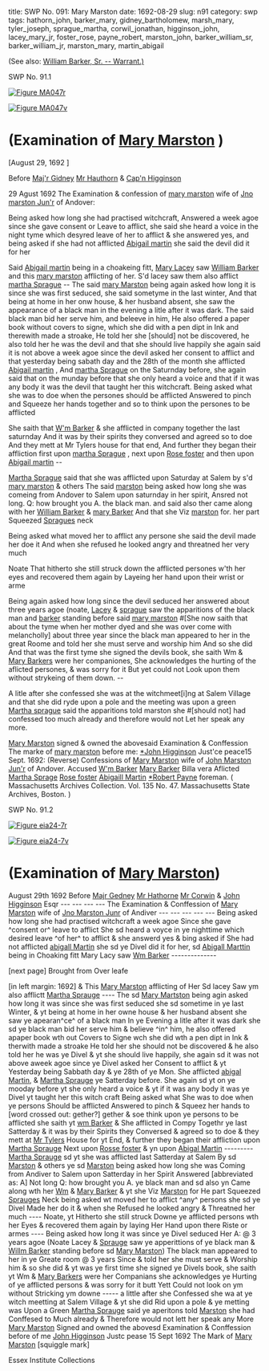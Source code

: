 title: SWP No. 091: Mary Marston
date: 1692-08-29
slug: n91
category: swp
tags: hathorn_john, barker_mary, gidney_bartholomew, marsh_mary, tyler_joseph, sprague_martha, corwil_jonathan, higginson_john, lacey_mary_jr, foster_rose, payne_robert, marston_john, barker_william_sr, barker_william_jr, marston_mary, martin_abigail




(See also: [William Barker, Sr. -- Warrant.)](/n9.html#n9.2)

<div markdown class="doc" id="n91.1">

<div class="doc_id">SWP No. 91.1</div>


<span markdown class="figure">[![Figure MA047r](archives/MA135/small/MA047r.jpg)](archives/MA135/large/MA047r.jpg)</span>

<span markdown class="figure">[![Figure MA047v](archives/MA135/small/MA047v.jpg)](archives/MA135/large/MA047v.jpg)</span>

# (Examination of [Mary Marston](/tag/marston_mary.html) )

[August 29, 1692  ]

Before [Maj'r Gidney](/tag/gidney_bartholomew.html) [Mr Hauthorn](/tag/hathorn_john.html) & [Cap'n Higginson](/tag/higginson_john.html)

29 Agust 1692  The Examination & confession of [mary marston](/tag/marston_mary.html) wife of [Jno marston Jun'r](/tag/marston_john.html) of Andover:

Being asked how long she had practised witchcraft, Answered a week agoe since she gave consent or Leave to afflict, she said she heard a voice in the night tyme which desyred leave of her to afflict & she answered yes, and being asked if she had not afflicted [Abigail martin](/tag/martin_abigail.html) she said the devil did it for her

Said [Abigail martin](/tag/martin_abigail.html) being in a choakeing fitt, [Mary Lacey](/tag/lacey_mary_jr.html) saw [William Barker](/tag/barker_william_sr.html) and this [mary marston](/tag/marsh_mary.html) afflicting of her. S'd lacey saw them also afflict [martha Sprague](/tag/sprague_martha.html) -- The said [mary Marston](/tag/marston_mary.html) being again asked how long it is since she was first seduced, she said sometyme in the last winter, And that being at home in her onw house, & her husband absent, she saw the appearance of a black man in the evening a litle after it was dark. The said black man bid her serve him, and beleeve in him, He also offered a paper book without covers to signe, which she did with a pen dipt in Ink and therewith made a stroake, He told her she [should] not be discovered, he also told her he was the devil and that she should live happily she again said it is not above a week agoe since the devil asked her consent to afflict and that yesterday being sabath day and the 28th of the month she afflicted [Abigail martin](/tag/martin_abigail.html) , And [martha Sprague](/tag/sprague_martha.html) on the Saturnday before, she again said that on the munday before that she only heard a voice and that if it was any body it was the devil that taught her this witchcraft. Being asked what she was to doe when the persones should be afflicted Answered to pinch and Squeeze her hands together and so to think upon the persones to be afflicted

She saith that [W'm Barker](/tag/barker_william_sr.html) & she afflicted in company together the last saturnday And it was by their spirits they conversed and agreed so to doe And they mett at Mr Tylers house for that end, And further they began their affliction first upon [martha Sprague](/tag/sprague_martha.html) , next upon [Rose foster](/tag/foster_rose.html) and then upon [Abigail martin](/tag/martin_abigail.html) --

[Martha Sprague](/tag/sprague_martha.html) said that she was afflicted upon Saturday at Salem by s'd [mary marston](/tag/marston_mary.html) & others The said [marston](/tag/marston_mary.html) being asked how long she was comeing from Andover to Salem upon saturnday in her spirit, Ansred not long. Q: how brought you A. the black man. and said also ther came along with her [William Barker](/tag/barker_william_sr.html) & [mary Barker](/tag/barker_mary.html) And that she Viz [marston](/tag/marston_mary.html) for. her part Squeezed [Spragues](/tag/sprague_martha.html) neck

Being asked what moved her to afflict any persone she said the devil made her doe it And when she refused he looked angry and threatned her very much 

Noate That hitherto she still struck down the afflicted persones w'th her eyes and recovered them again by Layeing her hand upon their wrist or arme 

Being again asked how long since the devil seduced her answered about three years agoe (noate, [Lacey](/tag/lacey_mary_jr.html) & [sprague](/tag/sprague_martha.html) saw the apparitions of the black man and [barker](/tag/barker_william_sr.html) standing before said [mary marston](/tag/marston_mary.html) #[She now saith that about the tyme when her mother dyed and she was over come with melancholly] about three year since the black man appeared to her in the great Roome and told her she must serve and worship him And so she did And that was the first tyme she signed the devils book, she saith Wm & [Mary Barkers](/tag/barker_mary.html) were her companiones, She acknowledges the hurting of the aflicted persones, & was sorry for it But yet could not Look upon them without strykeing of them down. --

A litle after she confessed she was at the witchmeet[i]ng at Salem Village and that she did ryde upon a pole and the meeting was upon a green [Martha sprague](/tag/sprague_martha.html) said the apparitions told marston she #[should not] had confessed too much already and therefore would not Let her speak any more.

[Mary Marston](/tag/marston_mary.html) signed & owned the abovesaid Examination & Conffession
The  marke of [mary marston](/tag/marston_mary.html) before me: [*John Higginson](/tag/higginson_john.html) Just'ce peace15 Sept. 1692:     (Reverse) Confessions of [Mary Marston](/tag/marston_mary.html) wife of [John Marston Jun'r](/tag/marston_john.html) of Andover. Accused [W'm Barker](/tag/barker_william_sr.html) [Mary Barker](/tag/barker_mary.html) Billa vera  Aflicted [Martha Sprage](/tag/sprague_martha.html) [Rose foster](/tag/foster_rose.html) [Abigaill Martin](/tag/martin_abigail.html) [*Robert Payne](/tag/payne_robert.html) foreman. ( Massachusetts Archives Collection. Vol. 135 No. 47. Massachusetts State Archives, Boston. )

</div>



<div markdown class="doc" id="n91.2">

<div class="doc_id">SWP No. 91.2</div>


<span markdown class="figure">[![Figure eia24-7r](archives/essex/eia/gifs/eia24-7r.gif)](archives/essex/eia/large/eia24-7r.jpg)</span>

<span markdown class="figure">[![Figure eia24-7v](archives/essex/eia/gifs/eia24-7v.gif)](archives/essex/eia/large/eia24-7v.jpg)</span>

# (Examination of [Mary Marston](/tag/marston_mary.html))

August 29th 1692 Before [Majr Gedney](/tag/gidney_bartholomew.html) [Mr Hathorne](/tag/hathorn_john.html) [Mr Corwin](/tag/corwil_jonathan.html) & [John Higginson](/tag/higginson_john.html) Esqr --- --- --- ---  The Examination & Conffession of [Mary Marston](/tag/marston_mary.html) wife of [Jno Marston Junr](/tag/marston_john.html) of Andiver --- --- --- --- ---  Being asked how long she had practised witchcraft a week agoe Since she gave ^consent or^ leave to afflict She sd heard a voyce in ye nighttime which desired leave ^of her^ to afflict & she answerd yes & bing asked if She had not afflicted [abigall Martin](/tag/martin_abigail.html) she sd ye Divel did it for her, sd [Abigall Marttin](/tag/martin_abigail.html) being in Choaking fitt Mary Lacy saw [Wm Barker](/tag/barker_william_sr.html) --------------

[next page] Brought from Over leafe

[in left margin: 1692] & This [Mary Marston](/tag/marston_mary.html) afflicting of Her Sd lacey Saw ym also afflictt [Martha Sprauge](/tag/sprague_martha.html) ---- The sd [Mary Martston](/tag/marston_mary.html) being agin asked how long it was since she was first seduced she sd sometime in ye last Winter, & yt being at home in her owne house & her husband absent she saw ye apearan^ce^ of a black man In ye Evening a litle after it was dark she sd ye black man bid her serve him & believe ^in^ him, he also offered apaper book wth out Covers to Signe wch she did wth a pen dipt in Ink & therwith made a stroake He told her she should not be discovered & he also told her he was ye Divel & yt she should live happily, she again sd it was not above aweek agoe since ye Divel asked her Consent to afflict & yt Yesterday being Sabbath day & ye 28th of ye Mon. She afflicted [abigal Martin](/tag/martin_abigail.html), & [Martha Sprauge](/tag/sprague_martha.html) ye Satterday before. She again sd yt on ye mooday before yt she only heard a voice & yt if it was any body it was ye Divel yt taught her this witch craft Being asked what She was to doe when ye persons Should be afflicted Answered to pinch & Squeez her hands to [word crossed out: gether?] gether & soe think upon ye persons to be afflicted she saith yt [wm Barker](/tag/barker_william_sr.html) & She afflicted in Compy Togethr ye last Satterday  & it was by their Spirits they Conversed & agreed so to doe & they mett at [Mr Tylers](/tag/tyler_joseph.html) House for yt End, & further they began their affliction upon [Martha Sprauge](/tag/sprague_martha.html) Next upon [Rosse foster](/tag/foster_rose.html) & yn upon [Abigal Martin](/tag/martin_abigail.html) --------- [Martha Sprauge](/tag/sprague_martha.html) sd yt she was afflicted last Satterday at Salem By sd  [Marston](/tag/marston_mary.html) & others ye sd [Marston](/tag/marston_mary.html) being asked how long she was Coming from Andiver to Salem upon Satterday in her Spirit Answered [abbreviated as: A] Not long Q: how brought you A. ye black man and sd also yn Came along wth her [Wm](/tag/barker_william_jr.html) & [Mary Barker](/tag/barker_mary.html) & yt she Viz [Marston](/tag/marston_mary.html) for He part Squeezed [Sprauges](/tag/sprague_martha.html) Neck being asked wt moved her to afflict ^any^ persons she sd ye Divel Made her do it & when she Refused he looked angry & Threatned her much ---- Noate, yt Hitherto she still struck Downe ye afflicted persons wth her Eyes & recovered them again by laying Her Hand upon there Riste or armes ---- Being asked how long it was since ye Divel seduced Her A: @ 3 years agoe (Noate Lacey & [Sprauge](/tag/sprague_martha.html) saw ye apperittions of ye black man & [Willm Barker](/tag/barker_william_sr.html) standing before sd [Mary Marston](/tag/marston_mary.html)) The black man appeared to her in ye Greate room  @ 3 years Since & told her she must serve & Worship him & so she did & yt was ye first time she signed ye Divels book, she saith yt Wm & [Mary Barkers](/tag/barker_mary.html) were her Companians she acknowledges ye Hurting of ye afflicted persons & was sorry for it butt Yett Could not look on ym without Stricking ym downe ----- a little after she Confessed she wa at ye witch meetting at Salem Village & yt she did Rid upon a pole & ye metting was Upon a Green [Martha Sprauge](/tag/sprague_martha.html) said ye aperitons told [Marston](/tag/marston_mary.html) she had Conffesed to Much already & Therefore would not  lett her speak any More [Mary Marston](/tag/marston_mary.html) Signed and owned the abovesd Examination & Conffession before of me [John Higginson](/tag/higginson_john.html) Justc pease 15 Sept 1692 The Mark of [Mary Marston](/tag/marston_mary.html) [squiggle mark]

Essex Institute Collections


</div>

